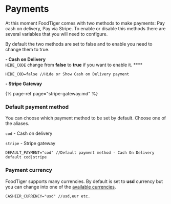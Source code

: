 # Payments

At this moment FoodTiger comes with two methods to make payments: Pay cash on delivery, Pay via Stripe. To enable or disable this methods there are several variables that you will need to configure.

  
By default the two methods are set to false and to enable you need to change them to true.  
  
**- Cash on Delivery**  
`HIDE_CODE` change from **false** to **true** if you want to enable it. ****

```text
HIDE_COD=false //Hide or Show Cash on Delivery payment
```

 **- Stripe Gateway** 

{% page-ref page="stripe-gateway.md" %}



### Default payment method

You can choose which payment method to be set by default. Choose one of the aliases.

`cod` - Cash on delivery

`stripe` - Stripe gateway

```text
DEFAULT_PAYMENT="cod" //Default payment method - Cash On Delivery default cod|stripe
```



### **Payment currency**

FoodTiger supports many currencies. By default is set to **usd** currency but you can change into one of the [available currencies](https://stripe.com/docs/currencies#presentment-currencies). 

```text
CASHIER_CURRENCY="usd" //usd,eur etc.
```

